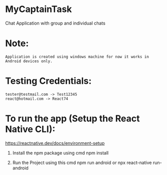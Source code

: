 # MyCaptainTask
Chat Application with group and individual chats

# Note:
    Application is created using windows machine for now it works in Android devices only.

# Testing Credentials:
    tester@testmail.com -> Test12345
    react@hotmail.com -> React74

# To run the app (Setup the React Native CLI): 
https://reactnative.dev/docs/environment-setup

1. Install the npm package using cmd
    npm install

2. Run the Project using this cmd
    npm run android or npx react-native run-android